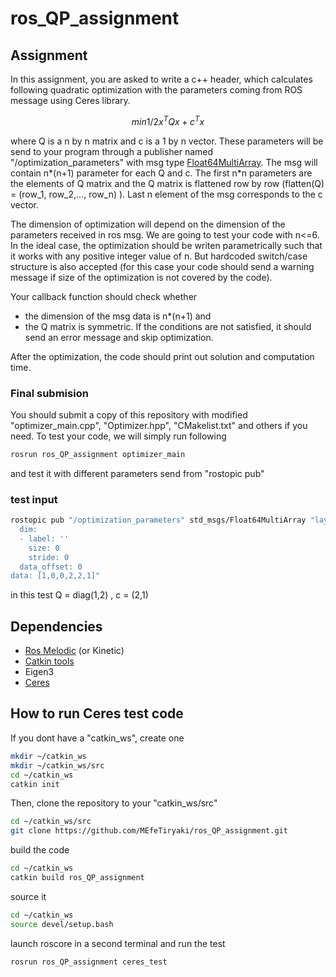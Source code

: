 # ros_QP_assignment


## Assignment
In this assignment, you are asked to write a c++ header, which calculates following quadratic optimization with the parameters coming from ROS message using Ceres library.

```math
min 1/2 x^TQx + c^Tx
```

where Q is a n by n matrix and c is a 1 by n vector. These parameters will be send to your program through a publisher named "/optimization_parameters" with msg type [Float64MultiArray](http://docs.ros.org/melodic/api/std_msgs/html/msg/Float64MultiArray.html). The msg will contain n*(n+1) parameter for each Q and c. The first n*n parameters are the elements of Q matrix and the Q matrix is flattened row by row (flatten(Q) = (row_1, row_2,..., row_n) ). Last n element of the msg corresponds to the c vector.

The dimension of optimization will depend on the dimension of the parameters received in ros msg. We are going to test your code with n<=6. In the ideal case, the optimization should be writen parametrically such that it works with any positive integer value of n. But hardcoded switch/case structure is also accepted (for this case your code should send a warning message if size of the optimization is not covered by the code).

Your callback function should check whether
* the dimension of the msg data is n*(n+1) and
* the Q matrix is symmetric.
If the conditions are not satisfied, it should send an error message and skip optimization.


After the optimization, the code should print out solution and computation time.


### Final submision
You should submit a copy of this repository with modified "optimizer_main.cpp", "Optimizer.hpp", "CMakelist.txt" and others if you need. To test your code, we will simply run following

```bash
rosrun ros_QP_assignment optimizer_main
```

and test it with different parameters send from "rostopic pub"

### test input

```bash
rostopic pub "/optimization_parameters" std_msgs/Float64MultiArray "layout:
  dim:
  - label: ''
    size: 0
    stride: 0
  data_offset: 0
data: [1,0,0,2,2,1]" 
```
in this test Q = diag(1,2) , c = (2,1) 



## Dependencies
* [Ros Melodic](http://wiki.ros.org/melodic/Installation/Ubuntu) (or Kinetic)
* [Catkin tools](https://catkin-tools.readthedocs.io/en/latest/)
* Eigen3
* [Ceres](http://ceres-solver.org/installation.html)


## How to run Ceres test code
If you dont have a "catkin_ws", create one

```bash
mkdir ~/catkin_ws
mkdir ~/catkin_ws/src
cd ~/catkin_ws
catkin init
```

Then, clone the repository to your "catkin_ws/src"
```bash
cd ~/catkin_ws/src
git clone https://github.com/MEfeTiryaki/ros_QP_assignment.git
```

build the code
```bash
cd ~/catkin_ws
catkin build ros_QP_assignment
```

source it

```bash
cd ~/catkin_ws
source devel/setup.bash
```

launch roscore in a second terminal and run the test
```bash
rosrun ros_QP_assignment ceres_test
```

